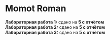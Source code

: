 # Momot Roman
<strong>Лабораторная работа 1:</strong> сдано на <strong>5 с отчётом</strong><br>
<strong>Лабораторная работа 2:</strong> сдано на <strong>5 с отчётом</strong><br>
<strong>Лабораторная работа 3:</strong> сдано на <strong>5 с отчётом</strong><br>

